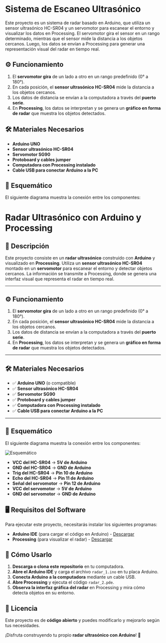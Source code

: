 # Sistema de Escaneo Ultrasónico
 Este proyecto es un sistema de radar basado en Arduino, que utiliza un sensor ultrasónico HC-SR04 y un servomotor para escanear el entorno y visualizar los datos en Processing. El servomotor gira el sensor en un rango determinado, mientras que el sensor mide la distancia a los objetos cercanos. Luego, los datos se envían a Processing para generar una representación visual del radar en tiempo real.

## ⚙️ **Funcionamiento**
1. El **servomotor gira** de un lado a otro en un rango predefinido (0° a 180°).
2. En cada posición, el **sensor ultrasónico HC-SR04** mide la distancia a los objetos cercanos.
3. Los datos de distancia se envían a la computadora a través del **puerto serie**.
4. En **Processing**, los datos se interpretan y se genera un **gráfico en forma de radar** que muestra los objetos detectados.

## 🛠 **Materiales Necesarios**
- **Arduino UNO**
- **Sensor ultrasónico HC-SR04**
- **Servomotor SG90**
- **Protoboard y cables jumper**
- **Computadora con Processing instalado**
- **Cable USB para conectar Arduino a la PC**

## 🔌 **Esquemático**
El siguiente diagrama muestra la conexión entre los componentes:

# **Radar Ultrasónico con Arduino y Processing**

## 📌 Descripción
Este proyecto consiste en un **radar ultrasónico** construido con **Arduino** y visualizado en **Processing**. Utiliza un **sensor ultrasónico HC-SR04** montado en un **servomotor** para escanear el entorno y detectar objetos cercanos. La información se transmite a Processing, donde se genera una interfaz visual que representa el radar en tiempo real.

---

## ⚙️ **Funcionamiento**
1. El **servomotor gira** de un lado a otro en un rango predefinido (0° a 180°).
2. En cada posición, el **sensor ultrasónico HC-SR04** mide la distancia a los objetos cercanos.
3. Los datos de distancia se envían a la computadora a través del **puerto serie**.
4. En **Processing**, los datos se interpretan y se genera un **gráfico en forma de radar** que muestra los objetos detectados.

---

## 🛠 **Materiales Necesarios**
- ✅ **Arduino UNO** (o compatible)
- ✅ **Sensor ultrasónico HC-SR04**
- ✅ **Servomotor SG90**
- ✅ **Protoboard y cables jumper**
- ✅ **Computadora con Processing instalado**
- ✅ **Cable USB para conectar Arduino a la PC**

---

## 🔌 **Esquemático**
El siguiente diagrama muestra la conexión entre los componentes:

![Esquemático](C:\Users\DTCsoporte\Documents\GitHub\Sistema-de-Escaneo-Ultras-nico\Esquematico.png)


- **VCC del HC-SR04** → **5V de Arduino**
- **GND del HC-SR04** → **GND de Arduino**
- **Trig del HC-SR04** → **Pin 10 de Arduino**
- **Echo del HC-SR04** → **Pin 11 de Arduino**
- **Señal del servomotor** → **Pin 12 de Arduino**
- **VCC del servomotor** → **5V de Arduino**
- **GND del servomotor** → **GND de Arduino**

## 🖥 **Requisitos del Software**
Para ejecutar este proyecto, necesitarás instalar los siguientes programas:

- **Arduino IDE** (para cargar el código en Arduino) - [Descargar](https://www.arduino.cc/en/software)
- **Processing** (para visualizar el radar) - [Descargar](https://processing.org/download/)

## 🚀 **Cómo Usarlo**
1. **Descarga o clona este repositorio** en tu computadora.
2. **Abre el Arduino IDE** y carga el archivo `radar_1.ino` en tu placa Arduino.
3. **Conecta Arduino a la computadora** mediante un cable USB.
4. **Abre Processing** y ejecuta el código `radar_2.pde`.
5. **Observa la interfaz gráfica del radar** en Processing y mira cómo detecta objetos en su entorno.

## 📜 **Licencia**
Este proyecto es de **código abierto** y puedes modificarlo y mejorarlo según tus necesidades.

¡Disfruta construyendo tu propio **radar ultrasónico con Arduino**! 🚀